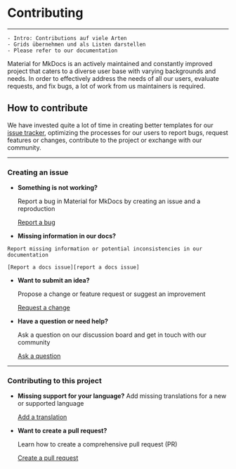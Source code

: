 # Contributing

---

    - Intro: Contributions auf viele Arten
    - Grids übernehmen und als Listen darstellen
    - Please refer to our documentation

Material for MkDocs is an actively maintained and constantly improved project 
that caters to a diverse user base with varying backgrounds and needs. In order
to effectively address the needs of all our users, evaluate requests, and fix 
bugs, a lot of work from us maintainers is required.

## How to contribute

We have invested quite a lot of time in creating better templates for our
[issue tracker], optimizing the processes for our users to report bugs, request
features or changes, contribute to the project or exchange with our community. 

---

  [issue tracker]: https://github.com/squidfunk/mkdocs-material/issues

### Creating an issue


-   __Something is not working?__
    
    Report a bug in Material for MkDocs by creating an issue and a reproduction

    [Report a bug][report a bug]

-    __Missing information in our docs?__
    
    Report missing information or potential inconsistencies in our documentation

    [Report a docs issue][report a docs issue]

-   __Want to submit an idea?__
    
    Propose a change or feature request or suggest an improvement

    [Request a change][request a change]

-   __Have a question or need help?__
    
    Ask a question on our discussion board and get in touch with our community

    [Ask a question][ask a question]

---

### Contributing to this project

-   __Missing support for your language?__ Add missing translations for a new or supported language

    [Add a translation](https://github.com/squidfunk/mkdocs-material/adding-a-translation)

-   __Want to create a pull request?__
    
    Learn how to create a comprehensive pull request (PR)

    [Create a pull request](https://github.com/squidfunk/mkdocs-material/creating-a-pull-request)


  [report a bug]: reporting-a-bug.md
  [report a docs issue]: reporting-a-docs-issue.md
  [request a change]: requesting-a-change.md
  [ask a question]: https://github.com/squidfunk/mkdocs-material/discussions
